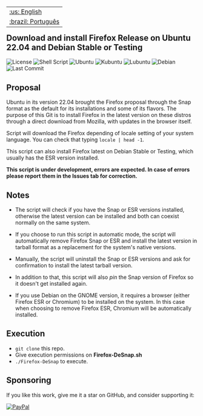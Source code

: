 </p>

<table align="right">
 <tr><td><a href="https://github.com/ciro-mota/firefox-desnap/blob/main/README.md">:us: English</a></td></tr>
 <tr><td><a href="https://github.com/ciro-mota/firefox-desnap/blob/main/README.pt-br.md">:brazil: Português</a></td></tr>
</table>

<h2>Download and install Firefox Release on Ubuntu 22.04 and Debian Stable or Testing</h2>

![License](https://img.shields.io/badge/License-GPLv3-blue.svg?style=for-the-badge)
![Shell Script](https://img.shields.io/badge/Shell_Script-121011?style=for-the-badge&logo=gnu-bash&logoColor=white)
![Ubuntu](https://img.shields.io/badge/Ubuntu-E95420?style=for-the-badge&logo=ubuntu&logoColor=white) 
![Kubuntu](https://img.shields.io/badge/-KUbuntu-%230079C1?style=for-the-badge&logo=kubuntu&logoColor=white)
![Lubuntu](https://img.shields.io/badge/-Lubuntu-%230065C2?style=for-the-badge&logo=lubuntu&logoColor=white)
![Debian](https://img.shields.io/badge/Debian-A81D33?style=for-the-badge&logo=debian&logoColor=white)
![Last Commit](https://img.shields.io/github/last-commit/ciro-mota/firefox-desnap?style=for-the-badge)

## Proposal

Ubuntu in its version 22.04 brought the Firefox proposal through the Snap format as the default for its installations and some of its flavors. The purpose of this Git is to install Firefox in the latest version on these distros through a direct download from Mozilla, with updates in the browser itself.

Script will download the Firefox depending of locale setting of your system language. You can check that typing `locale | head -1`.

This script can also install Firefox latest on Debian Stable or Testing, which usually has the ESR version installed.

**This script is under development, errors are expected. In case of errors please report them in the Issues tab for correction.**

## Notes

- The script will check if you have the Snap or ESR versions installed, otherwise the latest version can be installed and both can coexist normally on the same system.

- If you choose to run this script in automatic mode, the script will automatically remove Firefox Snap or ESR and install the latest version in tarball format as a replacement for the system's native versions.

- Manually, the script will uninstall the Snap or ESR versions and ask for confirmation to install the latest tarball version.

- In addition to that, this script will also _pin_ the Snap version of Firefox so it doesn't get installed again.

- If you use Debian on the GNOME version, it requires a browser (either Firefox ESR or Chromium) to be installed on the system. In this case when choosing to remove Firefox ESR, Chromium will be automatically installed.

## Execution

- `git clone` this repo.
- Give execution permissions on **Firefox-DeSnap.sh**
- `./Firefox-DeSnap` to execute.

## Sponsoring

If you like this work, give me it a star on GitHub, and consider supporting it:

[![PayPal](https://img.shields.io/badge/PayPal-00457C?style=for-the-badge&logo=paypal&logoColor=white)](https://www.paypal.com/donate/?business=VUS6R8TX53NTS&no_recurring=0&currency_code=USD)